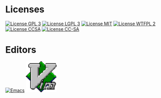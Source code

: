 # Licenses
[![License GPL 3](https://img.shields.io/badge/license-GPL%203-brightgreen.svg)](http://www.gnu.org/licenses/gpl-3.0.txt)
[![License LGPL 3](https://img.shields.io/badge/license-LGPL3-green.svg)](http://www.gnu.org/licenses/lgpl-3.0.txt)
[![License MIT](https://img.shields.io/github/license/mashape/apistatus.svg)](http://mit-license.org/)
[![License WTFPL 2](https://img.shields.io/badge/license-WTFPL2-blue.svg)](http://www.wtfpl.net/txt/copying/)
[![License CCSA](https://i.creativecommons.org/l/by-sa/4.0/80x15.png)](http://creativecommons.org/licenses/by-sa/4.0/)
[![License CC-SA](https://i.creativecommons.org/l/by-sa/4.0/88x31.png)](http://creativecommons.org/licenses/by-sa/4.0/)

# Editors
[![Emacs](http://cvs.savannah.gnu.org/viewvc/*checkout*/emacs/emacs/etc/images/icons/hicolor/scalable/apps/emacs.svg)](https://www.gnu.org/software/emacs/)
[![Vim](textures/vim_editor.svg)](http://www.vim.org/)
